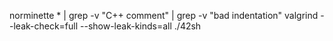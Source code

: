 norminette * | grep -v "C++ comment" | grep -v "bad indentation"
valgrind --leak-check=full --show-leak-kinds=all ./42sh
